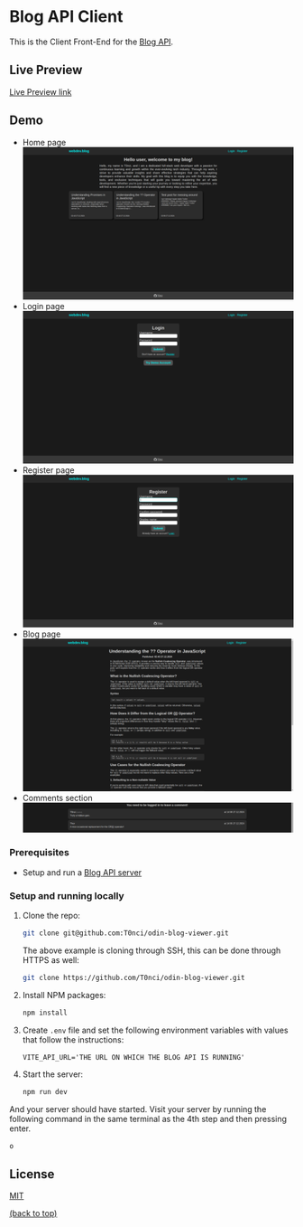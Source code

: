 # Blog API Client

This is the Client Front-End for the [Blog API](https://github.com/T0nci/odin-blog-api).

## Live Preview

[Live Preview link](https://odin-blog-viewer.vercel.app/)

## Demo

- Home page ![home page](./readme_assets/image-1.png)
- Login page ![login page](./readme_assets/image-2.png)
- Register page ![register page](./readme_assets/image-3.png)
- Blog page ![blog page](./readme_assets/image-4.png)
- Comments section ![comments section](./readme_assets/image-5.png)

### Prerequisites

- Setup and run a [Blog API server](https://github.com/T0nci/odin-blog-api?tab=readme-ov-file#installation)

### Setup and running locally

1. Clone the repo:
   ```bash
   git clone git@github.com:T0nci/odin-blog-viewer.git
   ```
   The above example is cloning through SSH, this can be done through HTTPS as well:
   ```bash
   git clone https://github.com/T0nci/odin-blog-viewer.git
   ```
2. Install NPM packages:
   ```bash
   npm install
   ```
3. Create `.env` file and set the following environment variables with values that follow the instructions:
   ```dotenv
   VITE_API_URL='THE URL ON WHICH THE BLOG API IS RUNNING'
   ```
4. Start the server:
   ```bash
   npm run dev
   ```

And your server should have started. Visit your server by running the following command in the same terminal as the 4th step and then pressing enter.

```bash
o
```

## License

[MIT](LICENSE)

[(back to top)](#blog-api-client)
